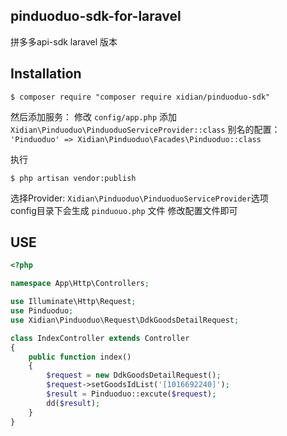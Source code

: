 ## pinduoduo-sdk-for-laravel
拼多多api-sdk laravel 版本
## Installation

```shell
$ composer require "composer require xidian/pinduoduo-sdk"
```
然后添加服务： 修改 `config/app.php` 添加  `Xidian\Pinduoduo\PinduoduoServiceProvider::class`
别名的配置： `'Pinduoduo' => Xidian\Pinduoduo\Facades\Pinduoduo::class`

执行
```shell
$ php artisan vendor:publish
```
选择Provider: `Xidian\Pinduoduo\PinduoduoServiceProvider`选项  
config目录下会生成 `pinduouo.php` 文件 修改配置文件即可

## USE

```php
<?php

namespace App\Http\Controllers;

use Illuminate\Http\Request;
use Pinduoduo;
use Xidian\Pinduoduo\Request\DdkGoodsDetailRequest;

class IndexController extends Controller
{
    public function index()
    {
        $request = new DdkGoodsDetailRequest();
        $request->setGoodsIdList('[1016692240]');
        $result = Pinduoduo::excute($request);
        dd($result);
    }
}

```